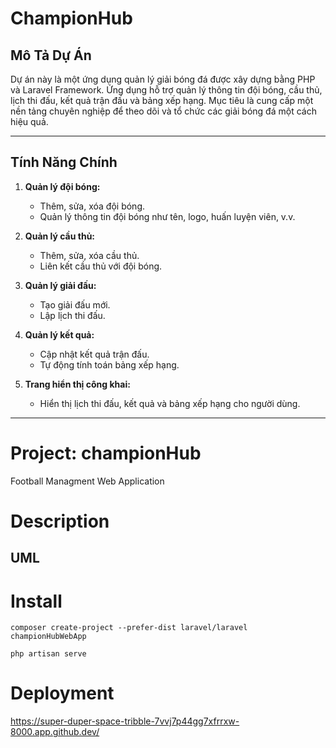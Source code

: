 # ChampionHub

## Mô Tả Dự Án
Dự án này là một ứng dụng quản lý giải bóng đá được xây dựng bằng PHP và Laravel Framework. Ứng dụng hỗ trợ quản lý thông tin đội bóng, cầu thủ, lịch thi đấu, kết quả trận đấu và bảng xếp hạng. Mục tiêu là cung cấp một nền tảng chuyên nghiệp để theo dõi và tổ chức các giải bóng đá một cách hiệu quả.

---

## Tính Năng Chính
1. **Quản lý đội bóng:**
   - Thêm, sửa, xóa đội bóng.
   - Quản lý thông tin đội bóng như tên, logo, huấn luyện viên, v.v.

2. **Quản lý cầu thủ:**
   - Thêm, sửa, xóa cầu thủ.
   - Liên kết cầu thủ với đội bóng.

3. **Quản lý giải đấu:**
   - Tạo giải đấu mới.
   - Lập lịch thi đấu.

4. **Quản lý kết quả:**
   - Cập nhật kết quả trận đấu.
   - Tự động tính toán bảng xếp hạng.

5. **Trang hiển thị công khai:**
   - Hiển thị lịch thi đấu, kết quả và bảng xếp hạng cho người dùng.

---
# Project: championHub
Football Managment Web Application

# Description
## UML



# Install
```
composer create-project --prefer-dist laravel/laravel championHubWebApp

php artisan serve

```
# Deployment

https://super-duper-space-tribble-7vvj7p44gg7xfrrxw-8000.app.github.dev/
